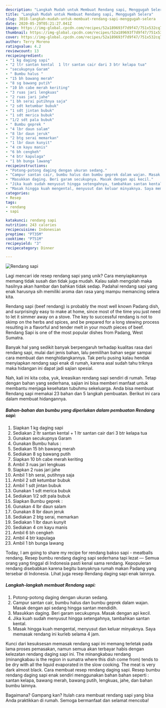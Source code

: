 ```yaml
---
description: "Langkah Mudah untuk Membuat Rendang sapi, Menggugah Selera"
title: "Langkah Mudah untuk Membuat Rendang sapi, Menggugah Selera"
slug: 3018-langkah-mudah-untuk-membuat-rendang-sapi-menggugah-selera
date: 2020-05-29T05:21:27.041Z
image: https://img-global.cpcdn.com/recipes/52a189693f7d9f47/751x532cq70/rendang-sapi-foto-resep-utama.jpg
thumbnail: https://img-global.cpcdn.com/recipes/52a189693f7d9f47/751x532cq70/rendang-sapi-foto-resep-utama.jpg
cover: https://img-global.cpcdn.com/recipes/52a189693f7d9f47/751x532cq70/rendang-sapi-foto-resep-utama.jpg
author: Terry Moreno
ratingvalue: 4.2
reviewcount: 13
recipeingredient:
- "1 kg daging sapi"
- "2 ltr santan kental  1 ltr santan cair dari 3 btr kelapa tua"
- "secukupnya Garam"
- " Bumbu halus "
- "15 bh bawang merah"
- "8 sg bawang putih"
- "10 bh cabe merah keriting"
- "3 ruas jari lengkuas"
- "2 ruas jari jahe"
- "1 bh serai putihnya saja"
- "2 sdt ketumbar bubuk"
- "1 sdt jintan bubuk"
- "1 sdt merica bubuk"
- "1/2 sdt pala bubuk"
- " Bumbu geprek "
- "4 lbr daun salam"
- "8 lbr daun jeruk"
- "2 btg serai memarkan"
- "1 lbr daun kunyit"
- "4 cm kayu manis"
- "6 bh cengkeh"
- "4 btr kapulaga"
- "1 bh bunga lawang"
recipeinstructions:
- "Potong-potong daging dengan ukuran sedang."
- "Campur santan cair, bumbu halus dan bumbu geprek dalam wajan. Masak dengan api sedang hingga santan mendidih."
- "Masukkan daging. Beri garam secukupnya. Masak dengan api kecil."
- "Jika kuah sudah menyusut hingga setengahnya, tambahkan santan kental."
- "Masak hingga kuah mengental, menyusut dan keluar minyaknya. Saya memasak rendang ini kurleb selama 4 jam."
categories:
- Resep
tags:
- rendang
- sapi

katakunci: rendang sapi 
nutrition: 243 calories
recipecuisine: Indonesian
preptime: "PT35M"
cooktime: "PT51M"
recipeyield: "3"
recipecategory: Dinner

---
```



![Rendang sapi](https://img-global.cpcdn.com/recipes/52a189693f7d9f47/751x532cq70/rendang-sapi-foto-resep-utama.jpg)

Lagi mencari ide resep rendang sapi yang unik? Cara menyiapkannya memang tidak susah dan tidak juga mudah. Kalau salah mengolah maka hasilnya akan hambar dan bahkan tidak sedap. Padahal rendang sapi yang enak harusnya sih memiliki aroma dan rasa yang mampu memancing selera kita.

Rendang sapi (beef rendang) is probably the most well known Padang dish, and surprisingly easy to make at home, since most of the time you just need to let it simmer away on a stove. The key to successful rendang is not to skimp on the herbs and spices, and be prepared for a long stewing process resulting in a flavorful and tender melt in your mouth pieces of beef. Rendang Sapi is one of the most popular dishes from Padang, West Sumatra.

Banyak hal yang sedikit banyak berpengaruh terhadap kualitas rasa dari rendang sapi, mulai dari jenis bahan, lalu pemilihan bahan segar sampai cara membuat dan menghidangkannya. Tak perlu pusing kalau hendak menyiapkan rendang sapi enak di rumah, karena asal sudah tahu triknya maka hidangan ini dapat jadi sajian spesial.


Nah, kali ini kita coba, yuk, kreasikan rendang sapi sendiri di rumah. Tetap dengan bahan yang sederhana, sajian ini bisa memberi manfaat untuk membantu menjaga kesehatan tubuhmu sekeluarga. Anda bisa membuat Rendang sapi memakai 23 bahan dan 5 langkah pembuatan. Berikut ini cara dalam membuat hidangannya.

<!--inarticleads1-->

##### Bahan-bahan dan bumbu yang diperlukan dalam pembuatan Rendang sapi:

1. Siapkan 1 kg daging sapi
1. Sediakan 2 ltr santan kental + 1 ltr santan cair dari 3 btr kelapa tua
1. Gunakan secukupnya Garam
1. Gunakan  Bumbu halus :
1. Sediakan 15 bh bawang merah
1. Sediakan 8 sg bawang putih
1. Siapkan 10 bh cabe merah keriting
1. Ambil 3 ruas jari lengkuas
1. Siapkan 2 ruas jari jahe
1. Ambil 1 bh serai, putihnya saja
1. Ambil 2 sdt ketumbar bubuk
1. Ambil 1 sdt jintan bubuk
1. Gunakan 1 sdt merica bubuk
1. Sediakan 1/2 sdt pala bubuk
1. Siapkan  Bumbu geprek :
1. Gunakan 4 lbr daun salam
1. Gunakan 8 lbr daun jeruk
1. Sediakan 2 btg serai, memarkan
1. Sediakan 1 lbr daun kunyit
1. Sediakan 4 cm kayu manis
1. Ambil 6 bh cengkeh
1. Ambil 4 btr kapulaga
1. Ambil 1 bh bunga lawang


Today, I am going to share my recipe for rendang bakso sapi - meatballs rendang. Resep bumbu rendang daging sapi sederhana tapi lezat — Semua orang yang tinggal di Indonesia pasti kenal sama rendang. Kepopuleran rendang disebabkan karena begitu banyaknya rumah makan Padang yang tersebar di Indonesia. Lihat juga resep Rendang daging sapi enak lainnya. 

<!--inarticleads2-->

##### Langkah-langkah membuat Rendang sapi:

1. Potong-potong daging dengan ukuran sedang.
1. Campur santan cair, bumbu halus dan bumbu geprek dalam wajan. Masak dengan api sedang hingga santan mendidih.
1. Masukkan daging. Beri garam secukupnya. Masak dengan api kecil.
1. Jika kuah sudah menyusut hingga setengahnya, tambahkan santan kental.
1. Masak hingga kuah mengental, menyusut dan keluar minyaknya. Saya memasak rendang ini kurleb selama 4 jam.


Kunci dari kesuksesan memasak rendang sapi ini memang terletak pada lama proses pemasakan, namun semua akan terbayar habis dengan kelezatan rendang daging sapi ini. The minangkabau rendang (minangkabau is the region in sumatra where this dish come from) tends to be dry with all the liquid evaporated in the slow cooking. The meat is very dark almost black. Cara membuat resep rendang daging sapi. Resep bumbu rendang daging sapi enak sendiri menggunakan bahan bahan seperti : santan kelapa, bawang merah, bawang putih, lengkuas, jahe, dan bahan bumbu lainnya. 

Bagaimana? Gampang kan? Itulah cara membuat rendang sapi yang bisa Anda praktikkan di rumah. Semoga bermanfaat dan selamat mencoba!
